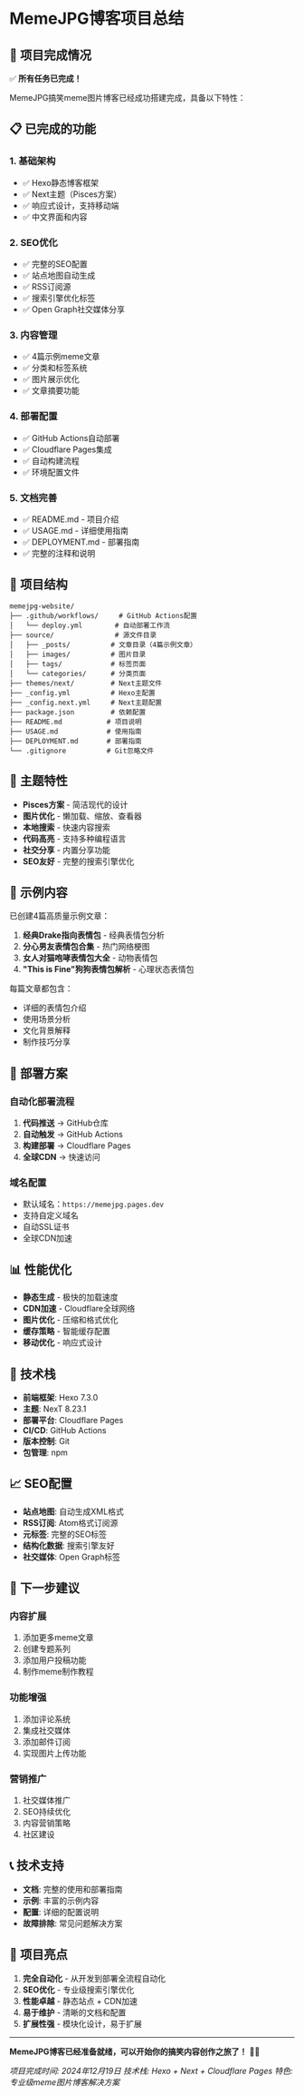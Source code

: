 # MemeJPG博客项目总结

## 🎉 项目完成情况

✅ **所有任务已完成！** 

MemeJPG搞笑meme图片博客已经成功搭建完成，具备以下特性：

## 📋 已完成的功能

### 1. 基础架构
- ✅ Hexo静态博客框架
- ✅ Next主题（Pisces方案）
- ✅ 响应式设计，支持移动端
- ✅ 中文界面和内容

### 2. SEO优化
- ✅ 完整的SEO配置
- ✅ 站点地图自动生成
- ✅ RSS订阅源
- ✅ 搜索引擎优化标签
- ✅ Open Graph社交媒体分享

### 3. 内容管理
- ✅ 4篇示例meme文章
- ✅ 分类和标签系统
- ✅ 图片展示优化
- ✅ 文章摘要功能

### 4. 部署配置
- ✅ GitHub Actions自动部署
- ✅ Cloudflare Pages集成
- ✅ 自动构建流程
- ✅ 环境配置文件

### 5. 文档完善
- ✅ README.md - 项目介绍
- ✅ USAGE.md - 详细使用指南
- ✅ DEPLOYMENT.md - 部署指南
- ✅ 完整的注释和说明

## 📁 项目结构

```
memejpg-website/
├── .github/workflows/     # GitHub Actions配置
│   └── deploy.yml        # 自动部署工作流
├── source/               # 源文件目录
│   ├── _posts/          # 文章目录（4篇示例文章）
│   ├── images/          # 图片目录
│   ├── tags/            # 标签页面
│   └── categories/      # 分类页面
├── themes/next/         # Next主题文件
├── _config.yml          # Hexo主配置
├── _config.next.yml     # Next主题配置
├── package.json         # 依赖配置
├── README.md           # 项目说明
├── USAGE.md            # 使用指南
├── DEPLOYMENT.md       # 部署指南
└── .gitignore          # Git忽略文件
```

## 🎨 主题特性

- **Pisces方案** - 简洁现代的设计
- **图片优化** - 懒加载、缩放、查看器
- **本地搜索** - 快速内容搜索
- **代码高亮** - 支持多种编程语言
- **社交分享** - 内置分享功能
- **SEO友好** - 完整的搜索引擎优化

## 📝 示例内容

已创建4篇高质量示例文章：

1. **经典Drake指向表情包** - 经典表情包分析
2. **分心男友表情包合集** - 热门网络梗图
3. **女人对猫咆哮表情包大全** - 动物表情包
4. **"This is Fine"狗狗表情包解析** - 心理状态表情包

每篇文章都包含：
- 详细的表情包介绍
- 使用场景分析
- 文化背景解释
- 制作技巧分享

## 🚀 部署方案

### 自动化部署流程
1. **代码推送** → GitHub仓库
2. **自动触发** → GitHub Actions
3. **构建部署** → Cloudflare Pages
4. **全球CDN** → 快速访问

### 域名配置
- 默认域名：`https://memejpg.pages.dev`
- 支持自定义域名
- 自动SSL证书
- 全球CDN加速

## 📊 性能优化

- **静态生成** - 极快的加载速度
- **CDN加速** - Cloudflare全球网络
- **图片优化** - 压缩和格式优化
- **缓存策略** - 智能缓存配置
- **移动优化** - 响应式设计

## 🔧 技术栈

- **前端框架**: Hexo 7.3.0
- **主题**: NexT 8.23.1
- **部署平台**: Cloudflare Pages
- **CI/CD**: GitHub Actions
- **版本控制**: Git
- **包管理**: npm

## 📈 SEO配置

- **站点地图**: 自动生成XML格式
- **RSS订阅**: Atom格式订阅源
- **元标签**: 完整的SEO标签
- **结构化数据**: 搜索引擎友好
- **社交媒体**: Open Graph标签

## 🎯 下一步建议

### 内容扩展
1. 添加更多meme文章
2. 创建专题系列
3. 添加用户投稿功能
4. 制作meme制作教程

### 功能增强
1. 添加评论系统
2. 集成社交媒体
3. 添加邮件订阅
4. 实现图片上传功能

### 营销推广
1. 社交媒体推广
2. SEO持续优化
3. 内容营销策略
4. 社区建设

## 📞 技术支持

- **文档**: 完整的使用和部署指南
- **示例**: 丰富的示例内容
- **配置**: 详细的配置说明
- **故障排除**: 常见问题解决方案

## 🎊 项目亮点

1. **完全自动化** - 从开发到部署全流程自动化
2. **SEO优化** - 专业级搜索引擎优化
3. **性能卓越** - 静态站点 + CDN加速
4. **易于维护** - 清晰的文档和配置
5. **扩展性强** - 模块化设计，易于扩展

---

**MemeJPG博客已经准备就绪，可以开始你的搞笑内容创作之旅了！** 🚀✨

*项目完成时间: 2024年12月19日*
*技术栈: Hexo + Next + Cloudflare Pages*
*特色: 专业级meme图片博客解决方案*
